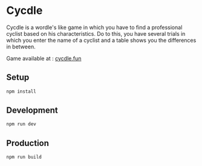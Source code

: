 # Cycdle

Cycdle is a wordle's like game in which you have to find a professional cyclist based on his characteristics. Do to this, you have several trials in which you enter the name of a cyclist and a table shows you the differences in between.

Game available at : [cycdle.fun](cycdle.fun)

## Setup

```sh
npm install
```

## Development

```sh
npm run dev
```

## Production

```sh
npm run build
```